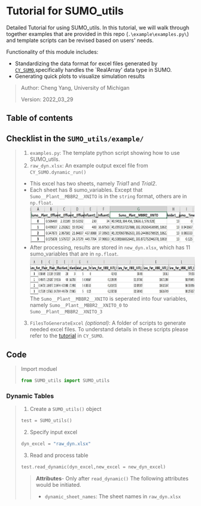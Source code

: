 # Tutorial for SUMO_utils
Detailed Tutorial for using SUMO_utils. In this tutorial, we will walk through together examples that are provided in this repo (`.\example\examples.py\`) and template scripts can be revised based on users' needs.  

Functionality of this module includes: 
- Standardizing the data format for excel files generated by [`CY_SUMO`](https://github.com/ChengYangUmich/CY_SUMO),specifically handles the `RealArray' data type in SUMO. 
- Generating quick plots to visualize simulation results 
   
 > Author: Cheng Yang, University of Michigan 
 > 
 > Version: 2022_03_29

## Table of contents

## Checklist in the `SUMO_utils/example/`
> 1. `examples.py`: The template python script showing how to use SUMO_utils. 
> 2. `raw_dyn.xlsx`: An example output excel file from `CY_SUMO.dynamic_run()`  
>   - This excel has two sheets, namely *Trial1* and *Trial2*.
>   - Each sheet has 8 sumo_variables. Except that `Sumo__Plant__MBBR2__XNITO` is in the `string` format, others are in `np.float`. <img src="https://github.com/ChengYangUmich/SUMO_utils/blob/main/example/Pics/raw_dyn_excel.JPG" alt="FineTempPic" style="height: 100px; width:600px;"/>  
>   - After processing, results are stored in `new_dyn.xlsx`, which has 11 sumo_variables that are in `np.float`. <img src="https://github.com/ChengYangUmich/SUMO_utils/blob/main/example/Pics/new_dyn_excel.JPG" alt="FineTempPic" style="height: 100px; width:1000px;"/>  
>   The `Sumo__Plant__MBBR2__XNITO` is seperated into  four variables, namely `Sumo__Plant__MBBR2__XNITO_0` to `Sumo__Plant__MBBR2__XNITO_3`
> 3. `FilesToGenerateExcel` *(optional)*: A folder of scripts to generate needed excel files. To understand details in these scripts please refer to the [tutorial](https://github.com/ChengYangUmich/CY_SUMO/blob/main/Tutorial.md)  in `CY_SUMO`.
 
## Code
> Import moduel 
> ```python 
> from SUMO_utils import SUMO_utils
> ```

### Dynamic Tables
> 1. Create a `SUMO_utils()` object 
> ```python
> test = SUMO_utils()
> ```
> 2. Specify input excel
> ```python
> dyn_excel = "raw_dyn.xlsx"  
> ```
> 
> 3. Read and process table
> ```python 
> test.read_dynamic(dyn_excel,new_excel = new_dyn_excel)
> ```
>> **Attributes**- Only after `read_dynamic()` The following attributes would be initiated. 
>> - `dynamic_sheet_names`: The sheet names in `raw_dyn.xlsx` 

